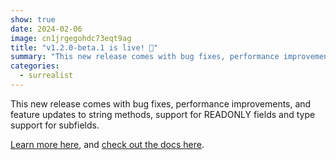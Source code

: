 ```yaml
---
show: true
date: 2024-02-06
image: cn1jrgegohdc73eqt9ag
title: "v1.2.0-beta.1 is live! 🎉"
summary: "This new release comes with bug fixes, performance improvements, and feature updates to string methods, support for READONLY fields and type support for subfields."
categories:
  - surrealist
---
```


This new release comes with bug fixes, performance improvements, and feature updates to string methods, support for READONLY fields and type support for subfields. 

[Learn more here](https://surrealdb.com/releases), and [check out the docs here](https://surrealdb.com/docs/surrealdb/1.2.x/intro).
